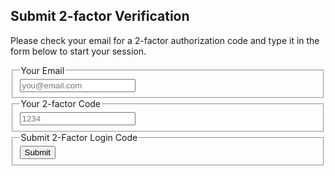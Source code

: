 ## Submit 2-factor Verification

Please check your email for a 2-factor authorization code and type it in the form below to start your session.

<form action="login" data-autosubmit>
<input type="hidden" name="service" value="email-2factor-response">
<fieldset>
    <legend>Your Email</legend>
    <label>
        <input type="email" name="email" id="email" placeholder="you@email.com" value="" required />
    </label>
</fieldset>
<fieldset>
    <legend>Your 2-factor Code</legend>
    <label>
        <input type="number" name="code" id="code" placeholder="1234" maxlength="4" value="${code}" required />
    </label>
</fieldset>
<fieldset>
    <legend>Submit 2-Factor Login Code</legend>
    <button type="submit">Submit</button>
</fieldset>
</form>
